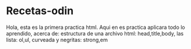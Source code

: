 # Recetas-odin

Hola, esta es la primera practica html.
Aqui en es practica aplicara todo lo aprendido, acerca de:
estructura de una archivo html: head,title,body,
las lista: ol,ul,
curveada y negritas: strong,em